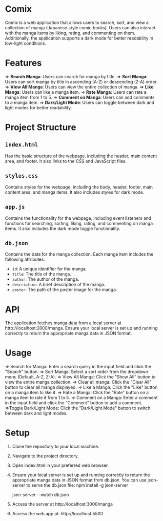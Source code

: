 # Comix

Comix is a web application that allows users to search, sort, and view a collection of manga (Japanese style comic books). Users can also interact with the manga items by liking, rating, and commenting on them. Additionally, the application supports a dark mode for better readability in low-light conditions.

# Features

=> **Search Manga**: Users can search for manga by title.
=> **Sort Manga**: Users can sort manga by title in ascending (A-Z) or descending (Z-A) order.
=> **View All Manga**: Users can view the entire collection of manga.
=> **Like Manga**: Users can like a manga item.
=> **Rate Manga**: Users can rate a manga item from 1 to 5.
=> **Comment on Manga**: Users can add comments to a manga item.
=> **Dark/Light Mode**: Users can toggle between dark and light modes for better readability.

# Project Structure

## `index.html`

Has the basic structure of the webpage, including the header, main content area, and footer. It also links to the CSS and JavaScript files.

## `styles.css`

Contains styles for the webpage, including the body, header, footer, main content area, and manga items. It also includes styles for dark mode.

## `app.js`

Contains the functionality for the webpage, including event listeners and functions for searching, sorting, liking, rating, and commenting on manga items. It also includes the dark mode toggle functionality.

## `db.json`

Contains the data for the manga collection. Each manga item includes the following attributes:

- `id`: A unique identifier for the manga.
- `title`: The title of the manga.
- `author`: The author of the manga.
- `description`: A brief description of the manga.
- `poster`: The path of the poster image for the manga.

# API

The application fetches manga data from a local server at http://localhost:3000/manga. Ensure your local server is set up and running correctly to return the appropriate manga data in JSON format.

# Usage

=> Search for Manga: Enter a search query in the input field and click the "Search" button.
=> Sort Manga: Select a sort order from the dropdown menu (Default, A-Z, Z-A).
=> View All Manga: Click the "Show All" button to view the entire manga collection.
=> Clear all manga: Click the "Clear All" button to clear all manga displayed.
=> Like a Manga: Click the "Like" button on a manga item to like it.
=> Rate a Manga: Click the "Rate" button on a manga item to rate it from 1 to 5.
=> Comment on a Manga: Enter a comment in the input field and click the "Comment" button to add a comment.
=>Toggle Dark/Light Mode: Click the "Dark/Light Mode" button to switch between dark and light modes.

# Setup

1.  Clone the repository to your local machine.

2.  Navigate to the project directory.

3.  Open index.html in your preferred web browser.

4.  Ensure your local server is set up and running correctly to return the appropriate manga data in JSON format from db.json. You can use json-server to serve the db.json file:
    npm install -g json-server

    json-server --watch db.json

5.  Access the server at http://localhost:3000/manga
6.  Access the web app at: http://localhost:5500
